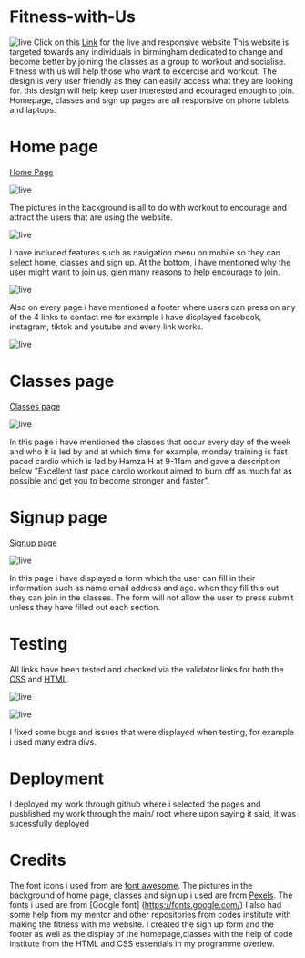 # Fitness-with-Us

![live](assets/css/images/live.png)
Click on this [Link](https://ui.dev/amiresponsive?url=https://ibraheemcodes.github.io/Fitness-with-Us/index.html) for the live and responsive website
This website is targeted towards any individuals in birmingham dedicated to change and become better by joining the classes as a group to workout and socialise. Fitness with us will help those who want to excercise and workout. 
The design is very user friendly as they can easily access what they are looking for.
this design will help keep user interested and ecouraged enough to join.
Homepage, classes and sign up pages are all responsive on phone tablets and laptops.

# Home page 
[Home Page](https://ibraheemcodes.github.io/Fitness-with-Us/index.html)

![live](assets/css/images/frontpage.png)

The pictures in the background is all to do with workout to encourage and attract the users that are using the website. 

![live](assets/css/images/tab.png)


I have included features such as navigation menu on mobile so they can select home, classes and sign up.
At the bottom, i have mentioned why the user might want to join us, gien many reasons to help encourage to join.

![live](assets/css/images/front2.png)

Also on every page i have mentioned a footer where users can press on any of the 4 links to contact me for example i have displayed facebook, instagram, tiktok and youtube and every link works.

![live](assets/css/images/btab.png)

# Classes page
[Classes page](https://ibraheemcodes.github.io/Fitness-with-Us/classes.html)

![live](assets/css/images/classes.png)

In this page i have mentioned the classes that occur every day of the week and who it is led by and at which time for example, monday training is fast paced cardio which is led by Hamza H at 9-11am and gave a description below "Excellent fast pace cardio workout aimed to burn off as much fat as possible and get you to become stronger and faster".

# Signup page
[Signup page](https://ibraheemcodes.github.io/Fitness-with-Us/signup.html)

![live](assets/css/images/signup.png)

In this page i have displayed a form which the user can fill in their information such as name email address and age. when they fill this out they can join in the classes. The form will not allow the user to press submit unless they have filled out each section.

# Testing
All links have been tested and checked via the validator links for both the [CSS](https://jigsaw.w3.org/css-validator/validator
) and [HTML](https://validator.w3.org/nu/#textarea
).

![live](assets/css/images/css.png)

![live](assets/css/images/html.png)


I fixed some bugs and issues that were displayed when testing, for example i used many extra divs.

# Deployment
I deployed my work through github where i selected the pages and pusblished my work through the main/ root where upon saying it said, it was sucessfully deployed

# Credits
The font icons i used from are [font awesome](https://fontawesome.com/v4/icons/).
The pictures in the background of home page, classes and sign up i used are from [Pexels](https://www.pexels.com/).
The fonts i used are from [Google font] (https://fonts.google.com/)
I also had some help from my mentor and other repositories from codes institute with making the fitness with me website.
I created the sign up form and the footer as well as the display of the homepage,classes with the help of code institute from the HTML and CSS essentials in my programme overiew.
